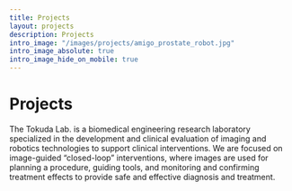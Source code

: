 ```yaml
---
title: Projects
layout: projects
description: Projects
intro_image: "/images/projects/amigo_prostate_robot.jpg"
intro_image_absolute: true
intro_image_hide_on_mobile: true
---
```


# Projects

The Tokuda Lab. is a biomedical engineering research laboratory specialized in the development and clinical evaluation of imaging and robotics technologies to support clinical interventions. We are focused on image-guided “closed-loop” interventions, where images are used for planning a procedure, guiding tools, and monitoring and confirming treatment effects to provide safe and effective diagnosis and treatment. 

